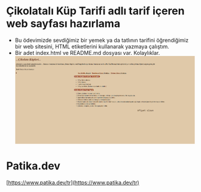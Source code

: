 # Çikolatalı Küp Tarifi adlı tarif içeren web sayfası hazırlama
- Bu ödevimizde sevdiğimiz bir yemek ya da tatlının tarifini öğrendiğimiz bir web sitesini, HTML etiketlerini kullanarak yazmaya çalıştım. 
- Bir adet index.html ve README.md dosyası var.
 Kolaylıklar.  
![](https://raw.githubusercontent.com/Kodluyoruz/taskforce/main/html/html-odev3/figures/çikolataküpleri.PNG)
# Patika.dev
[https://www.patika.dev/tr](https://www.patika.dev/tr)